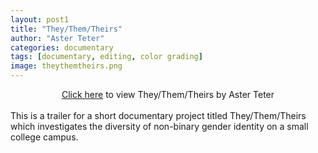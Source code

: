 ```yaml
---
layout: post1
title: "They/Them/Theirs"
author: "Aster Teter"
categories: documentary
tags: [documentary, editing, color grading]
image: theythemtheirs.png
---
```

<div style="text-align:center">    
  <a href="//david-teter.myportfolio.com/they-them-theirs">Click here</a>  to view They/Them/Theirs by Aster Teter 
  <!-- more links here -->
</div>
<br>This is a trailer for a short documentary project titled They/Them/Theirs which investigates the diversity of non-binary gender identity on a small college campus.

